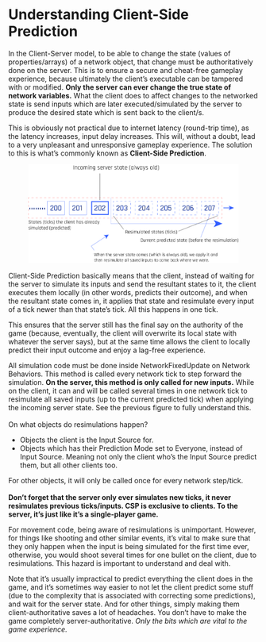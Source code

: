 # Understanding Client-Side Prediction

In the Client-Server model, to be able to change the state (values of properties/arrays) of a network object, that change must be authoritatively done on the server. This is to ensure a secure and cheat-free gameplay experience, because ultimately the client’s executable can be tampered with or modified. **Only the server can ever change the true state of network variables.** What the client does to affect changes to the networked state is send inputs which are later executed/simulated by the server to produce the desired state which is sent back to the client/s.

This is obviously not practical due to internet latency (round-trip time), as the latency increases, input delay increases. This will, without a doubt, lead to a very unpleasant and unresponsive gameplay experience. The solution to this is what’s commonly known as **Client-Side Prediction**.

<figure><img src="../../images/tick.png" alt="Client-Side Prediction"><figcaption></figcaption></figure>

Client-Side Prediction basically means that the client, instead of waiting for the server to simulate its inputs and send the resultant states to it, the client executes them locally (in other words, predicts their outcome), and when the resultant state comes in, it applies that state and resimulate every input of a tick newer than that state’s tick. All this happens in one tick.

This ensures that the server still has the final say on the authority of the game (because, eventually, the client will overwrite its local state with whatever the server says), but at the same time allows the client to locally predict their input outcome and enjoy a lag-free experience.

All simulation code must be done inside NetworkFixedUpdate on Network Behaviors. This method is called every network tick to step forward the simulation. **On the server, this method is only called for new inputs.** While on the client, it can and will be called several times in one network tick to resimulate all saved inputs (up to the current predicted tick) when applying the incoming server state. See the previous figure to fully understand this.\
\
On what objects do resimulations happen?

* Objects the client is the Input Source for.
* Objects which has their Prediction Mode set to Everyone, instead of Input Source. Meaning not only the client who’s the Input Source predict them, but all other clients too.

For other objects, it will only be called once for every network step/tick.\
\
**Don’t forget that the server only ever simulates new ticks, it never resimulates previous ticks/inputs. CSP is exclusive to clients. To the server, it’s just like it’s a single-player game.**

For movement code, being aware of resimulations is unimportant. However, for things like shooting and other similar events, it’s vital to make sure that they only happen when the input is being simulated for the first time ever, otherwise, you would shoot several times for one bullet on the client, due to resimulations. This hazard is important to understand and deal with.

Note that it’s usually impractical to predict everything the client does in the game, and it’s sometimes way easier to not let the client predict some stuff (due to the complexity that is associated with correcting some predictions), and wait for the server state. And for other things, simply making them client-authoritative saves a lot of headaches. You don’t have to make the game completely server-authoritative. _Only the bits which are vital to the game experience._

